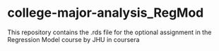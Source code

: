# college-major-analysis_RegMod
This repository contains the .rds file for the optional assignment in the Regression Model course by JHU in coursera
